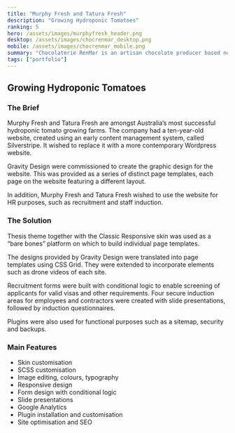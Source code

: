 ```yaml
---
title: "Murphy Fresh and Tatura Fresh"
description: "Growing Hydroponic Tomatoes"
ranking: 5
hero: /assets/images/murphyfresh_header.png
desktop: /assets/images/chocrenmar_desktop.png
mobile: /assets/images/chocrenmar_mobile.png
summary: "Chocolaterie RenMar is an artisan chocolate producer based near Mansfield, Victoria, Australia. The website showcases its products, services and activities as well as featuring an online retail and wholesale shop."
tags: ["portfolio"]
---
```


## Growing Hydroponic Tomatoes

### The Brief

Murphy Fresh and Tatura Fresh are amongst Australia’s most successful hydroponic tomato growing farms. The company had a ten-year-old website, created using an early content management system, called Silverstripe. It wished to replace it with a more contemporary Wordpress website.

Gravity Design were commissioned to create the graphic design for the website. This was provided as a series of distinct page templates, each page on the website featuring a different layout.

In addition, Murphy Fresh and Tatura Fresh wished to use the website for HR purposes, such as recruitment and staff induction.

### The Solution

Thesis theme together with the Classic Responsive skin was used as a “bare bones” platform on which to build individual page templates.

The designs provided by Gravity Design were translated into page templates using CSS Grid. They were extended to incorporate elements such as drone videos of each site.

Recruitment forms were built with conditional logic to enable screening of applicants for valid visas and other requirements. Four secure induction areas for employees and contractors were created with slide presentations, followed by induction questionnaires.

Plugins were also used for functional purposes such as a sitemap, security and backups.

### Main Features

- Skin customisation
- SCSS customisation
- Image editing, colours, typography
- Responsive design
- Form design with conditional logic
- Slide presentations
- Google Analytics
- Plugin installation and customisation
- Site optimisation and SEO
